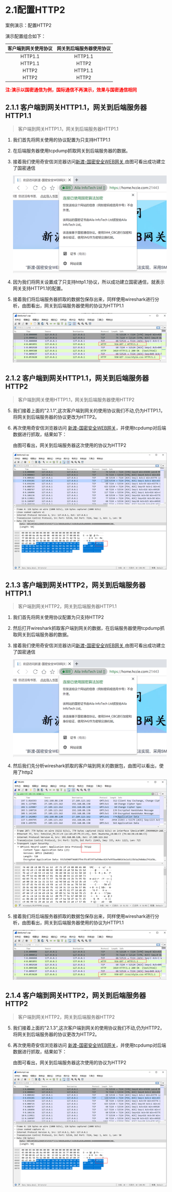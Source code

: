 # 2.1配置HTTP2

案例演示：配置HTTP2

演示配置组合如下：

| 客户端到网关使用协议 | 网关到后端服务器使用协议 |
| :------------------: | :----------------------: |
|       HTTP1.1        |         HTTP1.1          |
|       HTTP1.1        |          HTTP2           |
|        HTTP2         |         HTTP1.1          |
|        HTTP2         |          HTTP2           |

<p style="color:red;font-weight:bold">
       注:演示以国密通信为例，国际通信不再演示，效果与国密通信相同
</p>


## 2.1.1 客户端到网关HTTP1.1，网关到后端服务器HTTP1.1

> 客户端到网关HTTP1.1，网关到后端服务器HTTP1.1

1. 我们首先将网关使用的协议配置为只支持HTTP1.1

2. 在后端服务器使用tcpdump抓取网关到后端服务器的数据。

3. 接着我们使用奇安信浏览器访问[新渡-国密安全WEB网关](https://home.hccie.com:21443/),由图可看出成功建立了国密通信

   ![image-20220601151217143](../image/image-20220601151217143.png ':size=75%')

4. 因为我们将网关设置成了只支持http1.1协议，所以成功建立国密通信，就表示网关支持HTTP1.1的配置。


5. 接着我们将后端服务器抓取的数据包保存出来，同样使用wireshark进行分析，由图看出，网关到后端服务器使用的协议为HTTP1.1

   ![image-20220601142348802](../image/wg-hdhttp1.png ':size=75%')

## 2.1.2 客户端到网关HTTP1.1，网关到后端服务器HTTP2

> 客户端到网关使用HTTP1.1，网关到后端服务器使用HTTP2

5. 我们接着上面的"2.1.1",这次客户端到网关的使用协议我们不动,仍为HTTP1.1，将网关到后端服务器的协议更改为HTTP2。

6. 再次使用奇安信浏览器访问 [新渡-国密安全WEB网关](http://home.hccie.com:21443/)，并使用tcpdump对后端数据进行抓取，结果如下：

   由图可看出，网关到后端服务器这次使用的协议为HTTP2

   ![image-20220601143936864](../image/WG-HDht2.png ':size=75%')

## 2.1.3 客户端到网关HTTP2，网关到后端服务器HTTP1.1

> 客户端到网关HTTP2，网关到后端服务器HTTP1.1

1. 我们首先将网关使用协议配置为只支持HTTP2

2. 然后打开wireshark抓取客户端到网关的数据，在后端服务器使用tcpdump抓取网关到后端服务器的数据。

3. 接着我们使用奇安信浏览器访问[新渡-国密安全WEB网关](https://home.hccie.com:21443/),由图可看出成功建立了国密通信

   ![image-20220601151217143](../image/image-20220601151217143.png ':size=75%')

4. 然后我们先分析wireshark抓取的客户端到网关的数据包，由图可以看出，使用了http2

   ![image-20220601182645817](../image/image-20220601182645817.png ':size=75%')

5. 接着我们将后端服务器抓取的数据包保存出来，同样使用wireshark进行分析，由图看出，网关到后端服务器使用的协议为HTTP1.1

   ![image-20220601142348802](../image/wg-hdhttp1.png ':size=75%')

   

## 2.1.4 客户端到网关HTTP2，网关到后端服务器HTTP2

> 客户端到网关HTTP2，网关到后端服务器HTTP2

5. 我们接着上面的"2.1.3",这次客户端到网关的使用协议我们不动,仍为HTTP2，将网关到后端服务器的协议更改为HTTP2。

6. 再次使用奇安信浏览器访问 [新渡-国密安全WEB网关](http://home.hccie.com:21443/)，并使用tcpdump对后端数据进行抓取，结果如下：

   由图可看出，网关到后端服务器这次使用的协议为HTTP2

   ![image-20220601143936864](../image/WG-HDht2.png ':size=75%')
